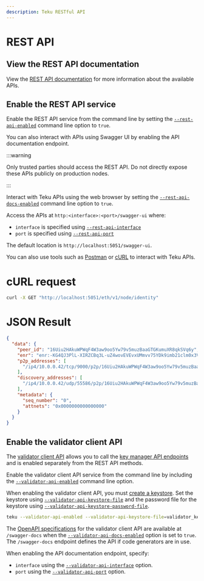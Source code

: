 ```yaml
---
description: Teku RESTful API
---
```


# REST API

## View the REST API documentation

View the [REST API documentation] for more information about the available APIs.

## Enable the REST API service

Enable the REST API service from the command line by setting the [`--rest-api-enabled`](../CLI/CLI-Syntax.md#rest-api-enabled) command line option to `true`.

You can also interact with APIs using Swagger UI by enabling the API documentation endpoint.

:::warning

Only trusted parties should access the REST API. Do not directly expose these APIs publicly on production nodes.

:::

Interact with Teku APIs using the web browser by setting the [`--rest-api-docs-enabled`](../CLI/CLI-Syntax.md#rest-api-docs-enabled) command line option to `true`.

Access the APIs at `http:<interface>:<port>/swagger-ui` where:

- `interface` is specified using [`--rest-api-interface`](../CLI/CLI-Syntax.md#rest-api-interface)
- `port` is specified using [`--rest-api-port`](../CLI/CLI-Syntax.md#rest-api-port)

The default location is `http://localhost:5051/swagger-ui`.

You can also use tools such as [Postman] or [cURL] to interact with Teku APIs.

<!--tabs-->

# cURL request

```bash
curl -X GET "http://localhost:5051/eth/v1/node/identity"
```

# JSON Result

```json
{
  "data": {
    "peer_id": "16Uiu2HAkuWPWqF4W3aw9oo5Yw79v5muzBaaGTGKumuXR8qkSVq6y",
    "enr": "enr:-KG4QJ3PlL-XIRZCBq3L-uZ4wovEVEvxUMmvv75YDk9imb21clm0x3V2J5Vf9Zz3tLDpTplhG68_kzZPOxcU0ttwNDAEhGV0aDKQtTA_KgAAAAD__________4JpZIJ2NIJpcIS5a1YhiXNlY3AyNTZrMaECATVJhRqBrqyo8l6JKz6HidWL82kQcDmtKWuQZLDmZmqDdGNwgiMog3VkcILZIg",
    "p2p_addresses": [
      "/ip4/10.0.0.42/tcp/9000/p2p/16Uiu2HAkuWPWqF4W3aw9oo5Yw79v5muzBaaGTGKumuXR8qkSVq6y"
    ],
    "discovery_addresses": [
      "/ip4/10.0.0.42/udp/55586/p2p/16Uiu2HAkuWPWqF4W3aw9oo5Yw79v5muzBaaGTGKumuXR8qkSVq6y"
    ],
    "metadata": {
      "seq_number": "0",
      "attnets": "0x0000000000000000"
    }
  }
}
```

<!--/tabs-->

## Enable the validator client API

The [validator client API](../../HowTo/External-Signer/Manage-keys.md) allows you to call the [key manager API endpoints](https://ethereum.github.io/keymanager-APIs/) and is enabled separately from the REST API methods.

Enable the validator client API service from the command line by including the [`--validator-api-enabled`](../CLI/CLI-Syntax.md#validator-api-enabled) command line option.

When enabling the validator client API, you must [create a keystore](../../HowTo/External-Signer/Manage-keys.md#create-a-keystore). Set the keystore using [`--validator-api-keystore-file`](../CLI/CLI-Syntax.md#validator-api-keystore-file) and the password file for the keystore using [`--validator-api-keystore-password-file`](../CLI/CLI-Syntax.md#validator-api-keystore-password-file).

```bash title="Example"
teku --validator-api-enabled --validator-api-keystore-file=validator_keystore.p12 --validator-api-keystore-password-file=validator_keystore_pass.txt
```

The [OpenAPI specifications](https://swagger.io/specification/) for the validator client API are available at `/swagger-docs` when the [`--validator-api-docs-enabled`](../CLI/CLI-Syntax.md#validator-api-docs-enabled) option is set to `true`. The `/swagger-docs` endpoint defines the API if code generators are in use.

When enabling the API documentation endpoint, specify:

- `interface` using the [`--validator-api-interface`](../CLI/CLI-Syntax.md#validator-api-interface) option.
- `port` using the [`--validator-api-port`](../CLI/CLI-Syntax.md#validator-api-port) option.

<!-- Links -->

[REST API documentation]: /api
[Postman]: https://www.postman.com/
[cURL]: https://curl.haxx.se/
